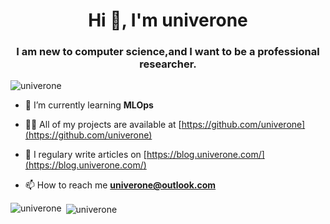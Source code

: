 <h1 align="center">Hi 👋, I'm univerone</h1>
<h3 align="center">I am new to computer science,and I want to be a professional researcher.</h3>

<p align="left"> <img src="https://komarev.com/ghpvc/?username=univerone" alt="univerone" /> </p>

- 🌱 I’m currently learning **MLOps**

- 👨‍💻 All of my projects are available at [https://github.com/univerone](https://github.com/univerone)

- 📝 I regulary write articles on [https://blog.univerone.com/](https://blog.univerone.com/)

- 📫 How to reach me **univerone@outlook.com**

<p><img align="left" src="https://github-readme-stats.vercel.app/api/top-langs/?username=univerone&layout=compact&hide=html" alt="univerone" /></p>

<p>&nbsp;<img align="center" src="https://github-readme-stats.vercel.app/api?username=univerone&show_icons=true" alt="univerone" /></p>
